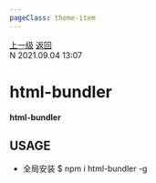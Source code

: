 ```yaml
---
pageClass: theme-item
---
```

<div class="extend-header">
    <div class="info">
        <div class="record">
            <a class="back" href="./">上一级</a>
            <a class="back" href="./">返回</a>
        </div>        
        <div class="mini">
            <span>N 2021.09.04 13:07</span>
        </div>
    </div>
    <div class="content"></div>
</div>
<div class="content-header">
<h1>html-bundler</h1><strong>html-bundler</strong>
</div>
<div class="static-content">


## USAGE
- 全局安装 $ npm i html-bundler -g


</div>